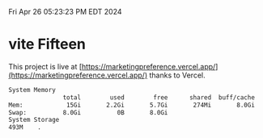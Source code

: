 Fri Apr 26 05:23:23 PM EDT 2024

# vite Fifteen


This project is live at [https://marketingpreference.vercel.app/](https://marketingpreference.vercel.app/) thanks to Vercel.

```bash
System Memory
               total        used        free      shared  buff/cache   available
Mem:            15Gi       2.2Gi       5.7Gi       274Mi       8.0Gi        13Gi
Swap:          8.0Gi          0B       8.0Gi
System Storage
493M	.
```
```bash
